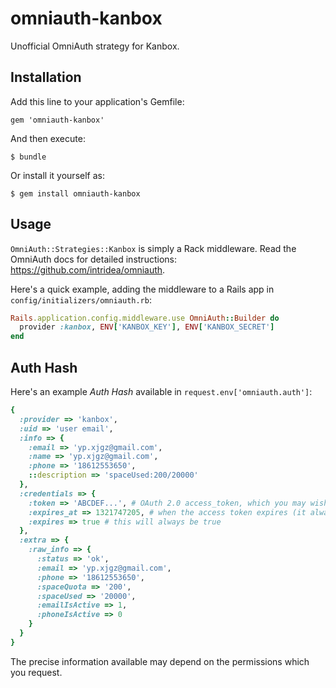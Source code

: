 omniauth-kanbox
===============

Unofficial OmniAuth strategy for Kanbox.

## Installation

Add this line to your application's Gemfile:

	gem 'omniauth-kanbox'

And then execute:

    $ bundle

Or install it yourself as:

    $ gem install omniauth-kanbox


## Usage

`OmniAuth::Strategies::Kanbox` is simply a Rack middleware. Read the OmniAuth docs for detailed instructions: https://github.com/intridea/omniauth.

Here's a quick example, adding the middleware to a Rails app in `config/initializers/omniauth.rb`:

```ruby
Rails.application.config.middleware.use OmniAuth::Builder do
  provider :kanbox, ENV['KANBOX_KEY'], ENV['KANBOX_SECRET']
end
```


## Auth Hash

Here's an example *Auth Hash* available in `request.env['omniauth.auth']`:

```ruby
{
  :provider => 'kanbox',
  :uid => 'user email',
  :info => {
    :email => 'yp.xjgz@gmail.com',
    :name => 'yp.xjgz@gmail.com',
    :phone => '18612553650',
    ::description => 'spaceUsed:200/20000'
  },
  :credentials => {
    :token => 'ABCDEF...', # OAuth 2.0 access_token, which you may wish to store
    :expires_at => 1321747205, # when the access token expires (it always will)
    :expires => true # this will always be true
  },
  :extra => {
    :raw_info => {
      :status => 'ok',
      :email => 'yp.xjgz@gmail.com',
      :phone => '18612553650',
      :spaceQuota => '200',
      :spaceUsed => '20000',
      :emailIsActive => 1,
      :phoneIsActive => 0
    }
  }
}
```

The precise information available may depend on the permissions which you request.


